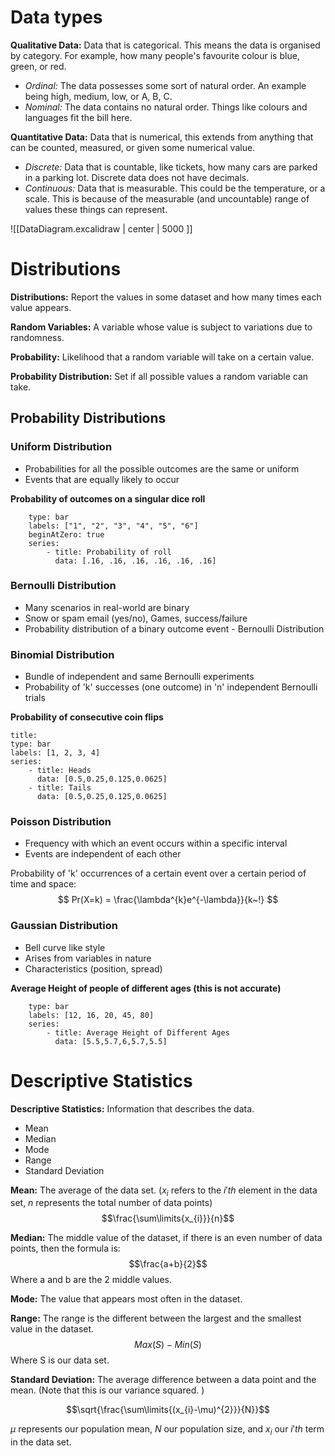 # Data types

**Qualitative Data:** Data that is categorical. This means the data is organised by category. For example, how many people's favourite colour is blue, green, or red. 
-  *Ordinal:* The data possesses some sort of natural order. An example being high, medium, low, or A, B, C.
- *Nominal:* The data contains no natural order. Things like colours and languages fit the bill here.

**Quantitative Data:** Data that is numerical, this extends from anything that can be counted, measured, or given some numerical value. 
- *Discrete:* Data that is countable, like tickets, how many cars are parked in a parking lot. Discrete data does not have decimals.
- *Continuous:* Data that is measurable. This could be the temperature, or a scale. This is because of the measurable (and uncountable) range of values these things can represent.

![[DataDiagram.excalidraw | center | 5000 ]]

# Distributions

**Distributions:** Report the values in some dataset and how many times each value appears.

**Random Variables:** A variable whose value is subject to variations due to randomness. 

**Probability:** Likelihood that a random variable will take on a certain value. 

**Probability Distribution:** Set if all possible values a random variable can take.

## Probability Distributions

### Uniform Distribution

- Probabilities for all the possible outcomes are the same or uniform
- Events that are equally likely to occur


**Probability of outcomes on a singular dice roll**
```chart
    type: bar
    labels: ["1", "2", "3", "4", "5", "6"]
    beginAtZero: true
    series:
        - title: Probability of roll
		  data: [.16, .16, .16, .16, .16, .16]
```

### Bernoulli Distribution

- Many scenarios in real-world are binary
- Snow or spam email (yes/no), Games, success/failure
- Probability distribution of a binary outcome event - Bernoulli Distribution

### Binomial Distribution

- Bundle of independent and same Bernoulli experiments
- Probability of 'k' successes (one outcome) in 'n' independent Bernoulli trials


**Probability of consecutive coin flips**
```chart
title: 
type: bar
labels: [1, 2, 3, 4]
series:
	- title: Heads
      data: [0.5,0.25,0.125,0.0625]
    - title: Tails
      data: [0.5,0.25,0.125,0.0625]
```


### Poisson Distribution

- Frequency with which an event occurs within a specific interval
- Events are independent of each other


Probability of 'k' occurrences of a certain event over a certain period of time and space:
$$
Pr(X=k) = \frac{\lambda^{k}e^{-\lambda}}{k~!}
$$

### Gaussian Distribution

- Bell curve like style
- Arises from variables in nature
- Characteristics (position, spread)

**Average Height of people of different ages (this is not accurate)**
```chart
    type: bar
    labels: [12, 16, 20, 45, 80]
    series:
        - title: Average Height of Different Ages
	      data: [5.5,5.7,6,5.7,5.5]
```


# Descriptive Statistics

**Descriptive Statistics:** Information that describes the data. 
- Mean
- Median
- Mode
- Range
- Standard Deviation

**Mean:** The average of the data set. ($x_{i}$  refers to the $i'th$ element in the data set, $n$ represents the total number of data points)
$$\frac{\sum\limits{x_{i}}}{n}$$

**Median:** The middle value of the dataset, if there is an even number of data points, then the formula is: 
$$\frac{a+b}{2}$$
Where a and b are the 2 middle values.

**Mode:** The value that appears most often in the dataset.

**Range:**  The range is the different between the largest and the smallest value in the dataset.
$$Max(S) - Min(S)$$
Where S is our data set.

**Standard Deviation:**  The average difference between a data point and the mean. (Note that this is our variance squared. )

$$\sqrt{\frac{\sum\limits{(x_{i}-\mu)^{2}}}{N}}$$

$\mu$ represents our population mean, $N$ our population size, and $x_{i}$ our $i'th$ term in the data set.


